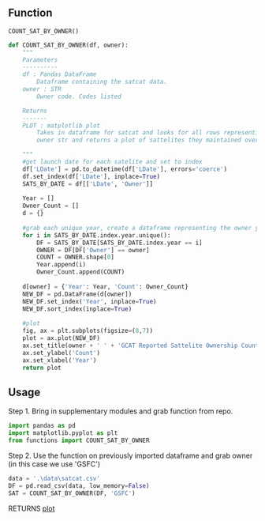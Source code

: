 ## Function 
```COUNT_SAT_BY_OWNER()``` 
```Python
def COUNT_SAT_BY_OWNER(df, owner):
    """
    Parameters
    ----------
    df : Pandas DataFrame
        Dataframe containing the satcat data.
    owner : STR
        Owner code. Codes listed 

    Returns
    -------
    PLOT : matplotlib plot
        Takes in dataframe for satcat and looks for all rows representing 
        owner str and returns a plot of sattelites they maintained over time.

    """
    #get launch date for each satelite and set to index
    df['LDate'] = pd.to_datetime(df['LDate'], errors='coerce')
    df.set_index(df['LDate'], inplace=True)
    SATS_BY_DATE = df[['LDate', 'Owner']]
    
    Year = []
    Owner_Count = []
    d = {}
    
    #grab each unique year, create a dataframe representing the owner you wish to analyze. 
    for i in SATS_BY_DATE.index.year.unique():
        DF = SATS_BY_DATE[SATS_BY_DATE.index.year == i]
        OWNER = DF[DF['Owner'] == owner]
        COUNT = OWNER.shape[0]
        Year.append(i)
        Owner_Count.append(COUNT)
    
    d[owner] = {'Year': Year, 'Count': Owner_Count}
    NEW_DF = pd.DataFrame(d[owner])
    NEW_DF.set_index('Year', inplace=True)
    NEW_DF.sort_index(inplace=True)
    
    #plot
    fig, ax = plt.subplots(figsize=(8,7))
    plot = ax.plot(NEW_DF)
    ax.set_title(owner + ' ' + 'GCAT Reported Sattelite Ownership Count by Year')
    ax.set_ylabel('Count')
    ax.set_xlabel('Year')
    return plot
```
## Usage
Step 1. Bring in supplementary modules and grab function from repo.
```Python 
import pandas as pd
import matplotlib.pyplot as plt
from functions import COUNT_SAT_BY_OWNER
```
Step 2. Use the function on previously imported dataframe and grab owner (in this case we use 'GSFC')
```Python
data = '.\data\satcat.csv'
DF = pd.read_csv(data, low_memory=False)
SAT = COUNT_SAT_BY_OWNER(DF, 'GSFC')
```
RETURNS [plot](/repo-images/GSFC_SATS.png)